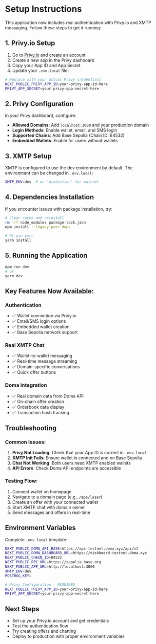 # Setup Instructions

This application now includes real authentication with Privy.io and XMTP messaging. Follow these steps to get it running:

## 1. Privy.io Setup

1. Go to [Privy.io](https://privy.io) and create an account
2. Create a new app in the Privy dashboard
3. Copy your App ID and App Secret
4. Update your `.env.local` file:

```bash
# Replace with your actual Privy credentials
NEXT_PUBLIC_PRIVY_APP_ID=your-privy-app-id-here
PRIVY_APP_SECRET=your-privy-app-secret-here
```

## 2. Privy Configuration

In your Privy dashboard, configure:

- **Allowed Domains**: Add `localhost:3000` and your production domain
- **Login Methods**: Enable wallet, email, and SMS login
- **Supported Chains**: Add Base Sepolia (Chain ID: 84532)
- **Embedded Wallets**: Enable for users without wallets

## 3. XMTP Setup

XMTP is configured to use the dev environment by default. The environment can be changed in `.env.local`:

```bash
XMTP_ENV=dev  # or 'production' for mainnet
```

## 4. Dependencies Installation

If you encounter issues with package installation, try:

```bash
# Clear cache and reinstall
rm -rf node_modules package-lock.json
npm install --legacy-peer-deps

# Or use yarn
yarn install
```

## 5. Running the Application

```bash
npm run dev
# or
yarn dev
```

## Key Features Now Available:

### Authentication
- ✅ Wallet connection via Privy.io
- ✅ Email/SMS login options
- ✅ Embedded wallet creation
- ✅ Base Sepolia network support

### Real XMTP Chat
- ✅ Wallet-to-wallet messaging
- ✅ Real-time message streaming  
- ✅ Domain-specific conversations
- ✅ Quick offer buttons

### Doma Integration
- ✅ Real domain data from Doma API
- ✅ On-chain offer creation
- ✅ Orderbook data display
- ✅ Transaction hash tracking

## Troubleshooting

### Common Issues:

1. **Privy Not Loading**: Check that your App ID is correct in `.env.local`
2. **XMTP Init Fails**: Ensure wallet is connected and on Base Sepolia
3. **Chat Not Working**: Both users need XMTP enabled wallets
4. **API Errors**: Check Doma API endpoints are accessible

### Testing Flow:

1. Connect wallet on homepage
2. Navigate to a domain page (e.g., `/ape/laser`)
3. Create an offer with your connected wallet
4. Start XMTP chat with domain owner
5. Send messages and offers in real-time

## Environment Variables

Complete `.env.local` template:

```bash
NEXT_PUBLIC_DOMA_API_BASE=https://api-testnet.doma.xyz/api/v1
NEXT_PUBLIC_DOMA_DASHBOARD_URL=https://dashboard-testnet.doma.xyz
NEXT_PUBLIC_CHAIN_ID=84532
NEXT_PUBLIC_RPC_URL=https://sepolia.base.org
NEXT_PUBLIC_APP_URL=http://localhost:3000
XMTP_ENV=dev
POSTHOG_KEY=

# Privy Configuration - REQUIRED
NEXT_PUBLIC_PRIVY_APP_ID=your-privy-app-id-here
PRIVY_APP_SECRET=your-privy-app-secret-here
```

## Next Steps

- Set up your Privy.io account and get credentials
- Test the authentication flow
- Try creating offers and chatting
- Deploy to production with proper environment variables